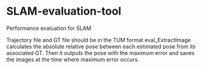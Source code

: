 # SLAM-evaluation-tool
Performance evaluation for SLAM

Trajectory file and GT file should be in the TUM format
eval_ExtractImage calculates the absolute relative pose between each estimated pose from its associated GT. Then it outputs the pose with the maximum error and saves the images at the time where maximum error occurs.  
